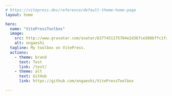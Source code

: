 ```yaml
---
# https://vitepress.dev/reference/default-theme-home-page
layout: home

hero:
  name: "VitePressToolbox"
  image:
    src: http://www.gravatar.com/avatar/6377451175704e2d367ce508bffc1fa5
    alt: ongaeshi
  tagline: My toolbox on VitePress.
  actions:
    - theme: brand
      text: Test
      link: /test/
    - theme: alt
      text: GitHub
      link: https://github.com/ongaeshi/VitePressToolbox

---
```


